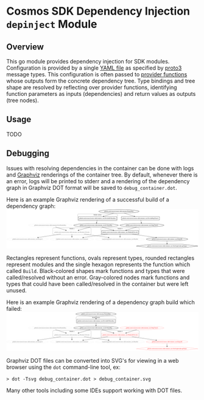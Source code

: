 # Cosmos SDK Dependency Injection `depinject` Module

## Overview

This go module provides dependency injection for SDK modules.  Configuration is provided by a single
[YAML file](https://github.com/cosmos/cosmos-sdk/blob/main/simapp/app.yaml) as specified by 
[proto3](https://github.com/cosmos/cosmos-sdk/blob/main/proto/cosmos/auth/module/v1/module.proto) message types.  This 
configuration is often passed to [provider functions](https://github.com/cosmos/cosmos-sdk/blob/33c4bac3d3acbb820b97173882fa9feddacb2f5a/runtime/module.go#L106-L131)
whose outputs form the concrete dependency tree.  Type bindings and tree shape are resolved by reflecting over provider
functions, identifying function parameters as inputs (dependencies) and return values as outputs (tree nodes).

## Usage

TODO

## Debugging

Issues with resolving dependencies in the container can be done with logs
and [Graphviz](https://graphviz.org) renderings of the container tree. By default, whenever there is an error, logs will
be printed to stderr and a rendering of the dependency graph in Graphviz DOT format will be saved to
`debug_container.dot`.

Here is an example Graphviz rendering of a successful build of a dependency graph:
![Graphviz Example](./testdata/example.svg)

Rectangles represent functions, ovals represent types, rounded rectangles represent modules and the single hexagon
represents the function which called `Build`. Black-colored shapes mark functions and types that were called/resolved
without an error. Gray-colored nodes mark functions and types that could have been called/resolved in the container but
were left unused.

Here is an example Graphviz rendering of a dependency graph build which failed:
![Graphviz Error Example](./testdata/example_error.svg)

Graphviz DOT files can be converted into SVG's for viewing in a web browser using the `dot` command-line tool, ex:
```
> dot -Tsvg debug_container.dot > debug_container.svg
```

Many other tools including some IDEs support working with DOT files.